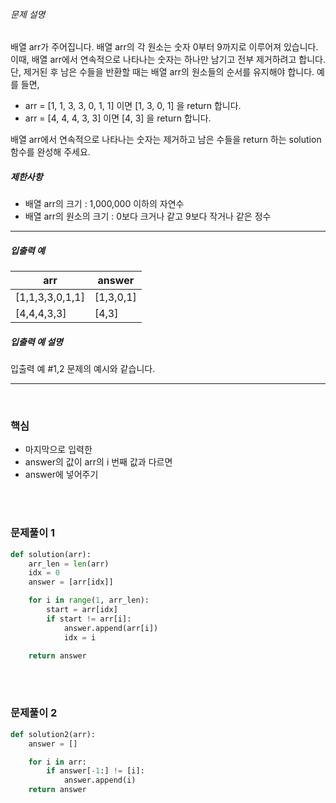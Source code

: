 ###### 문제 설명

배열 arr가 주어집니다. 배열 arr의 각 원소는 숫자 0부터 9까지로 이루어져 있습니다. 이때, 배열 arr에서 연속적으로 나타나는 숫자는 하나만 남기고 전부 제거하려고 합니다. 단, 제거된 후 남은 수들을 반환할 때는 배열 arr의 원소들의 순서를 유지해야 합니다. 예를 들면,

- arr = [1, 1, 3, 3, 0, 1, 1] 이면 [1, 3, 0, 1] 을 return 합니다.
- arr = [4, 4, 4, 3, 3] 이면 [4, 3] 을 return 합니다.

배열 arr에서 연속적으로 나타나는 숫자는 제거하고 남은 수들을 return 하는 solution 함수를 완성해 주세요.

##### 제한사항

- 배열 arr의 크기 : 1,000,000 이하의 자연수
- 배열 arr의 원소의 크기 : 0보다 크거나 같고 9보다 작거나 같은 정수

------

##### 입출력 예

| arr             | answer    |
| --------------- | --------- |
| [1,1,3,3,0,1,1] | [1,3,0,1] |
| [4,4,4,3,3]     | [4,3]     |

##### 입출력 예 설명

입출력 예 #1,2
문제의 예시와 같습니다.

--------------

<br>

### 핵심

- 마지막으로 입력한 
- answer의 값이 arr의 i 번째 값과 다르면 
- answer에 넣어주기

<br><br>

### 문제풀이 1

```python
def solution(arr):
    arr_len = len(arr)
    idx = 0
    answer = [arr[idx]]

    for i in range(1, arr_len):
        start = arr[idx]
        if start != arr[i]:
            answer.append(arr[i])
            idx = i

    return answer
```

<br><br>

### 문제풀이 2

```python
def solution2(arr):
    answer = []

    for i in arr:
        if answer[-1:] != [i]:
            answer.append(i)
    return answer

```




